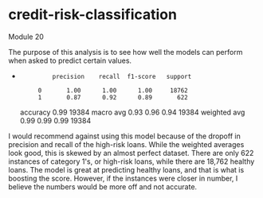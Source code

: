 # credit-risk-classification

Module 20

The purpose of this analysis is to see how well the models can perform when asked to predict certain values. 

*              precision    recall  f1-score   support

           0       1.00      1.00      1.00     18762
           1       0.87      0.92      0.89       622

    accuracy                           0.99     19384
   macro avg       0.93      0.96      0.94     19384
weighted avg       0.99      0.99      0.99     19384


I would recommend against using this model because of the dropoff in precision and recall of the high-risk loans. While the weighted averages look good, this is skewed by an almost perfect dataset. There are only 622 instances of category 1's, or high-risk loans, while there are 18,762 healthy loans. The model is great at predicting healthy loans, and that is what is boosting the score. However, if the instances were closer in number, I believe the numbers would be more off and not accurate. 
